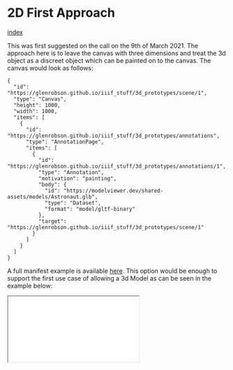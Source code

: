 # 2D First Approach
[index](../)

This was first suggested on the call on the 9th of March 2021. The approach here is to leave the canvas with three dimensions and treat the 3d object as a discreet object which can be painted on to the canvas. The canvas would look as follows:

```
{
  "id": "https://glenrobson.github.io/iiif_stuff/3d_prototypes/scene/1",
  "type": "Canvas",
  "height": 1000,
  "width": 1000,
  "items": [
    {
      "id": "https://glenrobson.github.io/iiif_stuff/3d_prototypes/annotations",
      "type": "AnnotationPage",
      "items": [
        {
          "id": "https://glenrobson.github.io/iiif_stuff/3d_prototypes/annotations/1",
          "type": "Annotation",
          "motivation": "painting",
          "body": {
            "id": "https://modelviewer.dev/shared-assets/models/Astronaut.glb",
            "type": "Dataset",
            "format": "model/gltf-binary"
          },
          "target": "https://glenrobson.github.io/iiif_stuff/3d_prototypes/scene/1"
        }
      ]
    }
  ]
}
```

A full manifest example is available [here](manifest.json). This option would be enough to support the first use case of allowing a 3d Model as can be seen in the example below: 

<iframe src="Astronaut.html"/>

[View full example](Astronaut.html)


